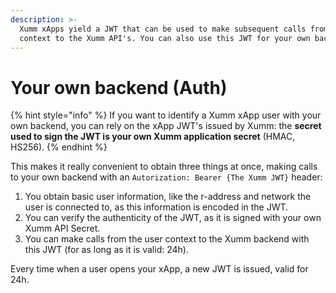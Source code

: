 ```yaml
---
description: >-
  Xumm xApps yield a JWT that can be used to make subsequent calls from the user
  context to the Xumm API's. You can also use this JWT for your own backend.
---
```


# Your own backend (Auth)

{% hint style="info" %}
If you want to identify a Xumm xApp user with your own backend, you can rely on the xApp JWT's issued by Xumm: the **secret used to sign the JWT is your own Xumm application secret** (HMAC, HS256).
{% endhint %}

This makes it really convenient to obtain three things at once, making calls to your own backend with an `Autorization: Bearer {The Xumm JWT}` header:

1. You obtain basic user information, like the r-address and network the user is connected to, as this information is encoded in the JWT.
2. You can verify the authenticity of the JWT, as it is signed with your own Xumm API Secret.
3. You can make calls from the user context to the Xumm backend with this JWT (for as long as it is valid: 24h).

Every time when a user opens your xApp, a new JWT is issued, valid for 24h.
